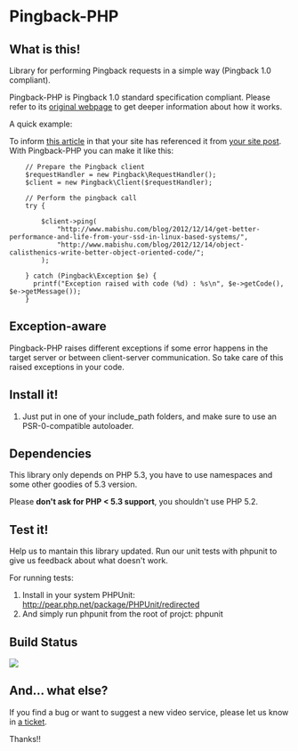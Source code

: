 Pingback-PHP
============

What  is this!
--------------

Library for performing Pingback requests in a simple way (Pingback 1.0 compliant).

Pingback-PHP is Pingback 1.0 standard specification compliant. Please refer to its
[original webpage](http://www.hixie.ch/specs/pingback/pingback) to get deeper information about how it works.

A quick example:

To inform [this article](http://www.mabishu.com/blog/2012/12/14/object-calisthenics-write-better-object-oriented-code/) in that your site has referenced it from [your site post](http://www.mabishu.com/blog/2012/12/14/get-better-performance-and-life-from-your-ssd-in-linux-based-systems/).
With Pingback-PHP you can make it like this:

        // Prepare the Pingback client
        $requestHandler = new Pingback\RequestHandler();
        $client = new Pingback\Client($requestHandler);

        // Perform the pingback call
        try {

            $client->ping(
                "http://www.mabishu.com/blog/2012/12/14/get-better-performance-and-life-from-your-ssd-in-linux-based-systems/",
                "http://www.mabishu.com/blog/2012/12/14/object-calisthenics-write-better-object-oriented-code/";
            );

        } catch (Pingback\Exception $e) {
          printf("Exception raised with code (%d) : %s\n", $e->getCode(), $e->getMessage());
        }

Exception-aware
---------------
Pingback-PHP raises different exceptions if some error happens in the target server
or between client-server communication. So take care of this raised exceptions in your code.


Install it!
-----------

1. Just put in one of your include_path folders, and make sure to use an
PSR-0-compatible autoloader.

Dependencies
------------
This library only depends on PHP 5.3, you have to use namespaces and some other goodies of 5.3 version.

Please __don't ask for PHP < 5.3 support__, you shouldn't use PHP 5.2.


Test it!
--------
Help us to mantain this library updated. Run our unit tests with phpunit to
give us feedback about what doesn't work.

For running tests:

1. Install in your system PHPUnit: http://pear.php.net/package/PHPUnit/redirected
4. And simply run phpunit from the root of projct: phpunit

Build Status
------------
[<img src="https://secure.travis-ci.org/frandieguez/pingback-php.png"/>](http://travis-ci.org/frandieguez/pingback-php)

And... what else?
-----------------
If you find a bug or want to suggest a new video service, please let us know in [a ticket](http://github.com/frandieguez/pingback-php/issues).

Thanks!!
